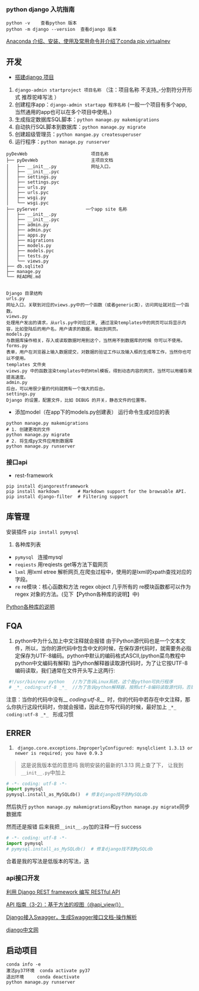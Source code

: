 ### python django 入坑指南

```
python -v    查看python 版本
python -m django --version  查看django 版本
```

[Anaconda 介绍、安装、使用及常用命令并介绍了conda pip virtualnev ](https://www.jianshu.com/p/f456f414bb3b)

## 开发
* [搭建django 项目 ]( https://www.jianshu.com/p/d671c8cb274f)
1.  `django-admin startproject 项目名称`  （注：项目名称  不支持_-分割符分开形式 推荐驼峰写法 ）
2.   创建程序app：`django-admin startapp 程序名称`  (一般一个项目有多个app, 当然通用的app也可以在多个项目中使用。)
3.   生成指定数据库SQL脚本：`python manage.py makemigrations`
4.   自动执行SQL脚本到数据库：`python manage.py migrate`
5.   创建超级管理员：`python mangae.py createsuperuser`
6.   运行程序：`python manage.py runserver`

```
pyDevWeb                        项目名称
├── pyDevWeb                    主项目文档
│   ├── __init__.py             网址入口，
│   ├── __init__.pyc
│   ├── settings.py
│   ├── settings.pyc
│   ├── urls.py
│   ├── urls.pyc
│   ├── wsgi.py
│   └── wsgi.pyc
├── pyServer                  一个app site 名称      
│   ├── __init__.py
│   ├── __init__.pyc
│   ├── admin.py
│   ├── admin.pyc
│   ├── apps.py
│   ├── migrations
│   ├── models.py
│   ├── models.pyc
│   ├── tests.py
│   └── views.py
├── db.sqlite3
├── manage.py
└── README.md

```

```

Django 目录结构
urls.py
网址入口，关联到对应的views.py中的一个函数（或者generic类），访问网址就对应一个函数。
views.py
处理用户发出的请求，从urls.py中对应过来, 通过渲染templates中的网页可以将显示内容，比如登陆后的用户名，用户请求的数据，输出到网页。
models.py
与数据库操作相关，存入或读取数据时用到这个，当然用不到数据库的时候 你可以不使用。
forms.py
表单，用户在浏览器上输入数据提交，对数据的验证工作以及输入框的生成等工作，当然你也可以不使用。
templates 文件夹
views.py 中的函数渲染templates中的Html模板，得到动态内容的网页，当然可以用缓存来提高速度。
admin.py
后台，可以用很少量的代码就拥有一个强大的后台。
settings.py
Django 的设置，配置文件，比如 DEBUG 的开关，静态文件的位置等。
```


* 添加model（在app下的models.py创建表） 运行命令生成对应的表
```
python manage.py makemigrations    
# 1. 创建更改的文件
python manage.py migrate
# 2. 将生成py文件应用到数据库
python manage.py runserver
```
### 接口api
* rest-framework

```
pip install djangorestframework
pip install markdown       # Markdown support for the browsable API.
pip install django-filter  # Filtering support
```



## 库管理
安装插件 `pip install pymysql`

1. 各种库列表
* `pymysql ` 连接mysql
* `reqiests` 用reqiests get等方法下载网页
* `lxml` 用lxml etree 解析网页,在爬虫过程中，使用的是lxml的xpath查找对应的字段。
* `re` re模块：核心函数和方法 regex object  几乎所有的 re模块函数都可以作为 regex 对象的方法。(见下【Python各种库的说明】中)
 
 [Python各种库的说明](https://www.jianshu.com/p/2a39451845aa?utm_campaign=maleskine&utm_content=note&utm_medium=seo_notes&utm_source=recommendation)


 ## FQA
 1. python中为什么加上中文注释就会报错
 由于Python源代码也是一个文本文件，所以，当你的源代码中包含中文的时候，在保存源代码时，就需要务必指定保存为UTF-8编码。python中默认的编码格式ASCII,(python菜鸟教程中python中文编码有解释) 当Python解释器读取源代码时，为了让它按UTF-8编码读取，我们通常在文件开头写上这两行:

 ```python
  #!/usr/bin/env python   //为了告诉Linux系统，这个是python可执行程序
  # _*_ coding:utf-8 _*_  //为了告诉python解释器，按照utf-8编码读取源代码，否则，你在源代码中写的中文输出可能会由乱码
```

注意：当你的代码中没有_*_ coding:utf-8_*_  时，你的代码中若存在中文注释，那么你执行这段代码时，你就会报错，因此在你写代码的时候，最好加上
`_*_ coding:utf-8 _*_ `
形成习惯


## ERRER
1. ` django.core.exceptions.ImproperlyConfigured: mysqlclient 1.3.13 or newer is required; you have 0.9.3`
> 这是说我版本低的意思吗 我明安装的最新的1.3.13 
网上查了下， 让我到`__init__.py`中加上
```python
# -*- coding: utf-8 -*-
import pymysql
pymysql.install_as_MySQLdb()  # 修复django找不到MySQLdb

```
然后执行
`python manage.py makemigrations`和`python manage.py migrate`同步数据库

然而还是报错 后来我把`__init__.py`加的注释一行 success
```python
# -*- coding: utf-8 -*-
import pymysql
# pymysql.install_as_MySQLdb()  # 修复django找不到MySQLdb

```
合着是我的写法是低版本的写法，迭


### api接口开发

[利用 Django REST framework 编写 RESTful API](https://www.cnblogs.com/bayueman/p/6647641.html)

[ API 指南（3-2）：基于方法的视图（@api_view()） ](https://www.jianshu.com/p/291450f2435c)


[Django接入Swagger，生成Swagger接口文档-操作解析](https://www.jianshu.com/p/c53de96f3ff1)


[django中文网](https://www.django.cn/course/show-27.html)


## 启动项目
```
conda info -e
激活py37环境  conda activate py37
退出环境     conda deactivate
python manage.py runserver
```